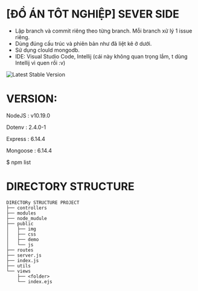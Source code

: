 [ĐỒ ÁN TÔT NGHIỆP] SEVER SIDE
==============================

 - Lập branch và commit riêng theo từng branch. Mỗi branch xử lý 1 issue riêng.
 - Dùng đúng cấu trúc và phiên bản như đã liệt kê ở dưới. 
 - Sử dụng clould mongodb.
 - IDE: Visual Studio Code, Intellij (cái này không quan trọng lắm, t dùng Intellij vì quen rồi :v)

![Latest Stable Version](https://1.bp.blogspot.com/-N1t04UKsQ7A/W9h0y3owYmI/AAAAAAA0Vi8/M5nXVPs4O6cD6DK1Sq1R6gynVGNeHZ1ZQCLcBGAs/s1600/AW2158645_11.gif)

VERSION:
=======

  NodeJS : v10.19.0
  
  Dotenv : 2.4.0-1
  
  Express : 6.14.4
  
  Mongoose : 6.14.4
  
  $ npm list

DIRECTORY STRUCTURE
===================
```
DIRECTORy STRUCTURE PROJECT
├── controllers
├── modules
├── node_mudule
├── public
│   ├── img
│   ├── css
│   ├── demo
│   └── js
├── routes
├── server.js
├── index.js
├── utils
└── views
    ├── <folder>
    └── index.ejs
